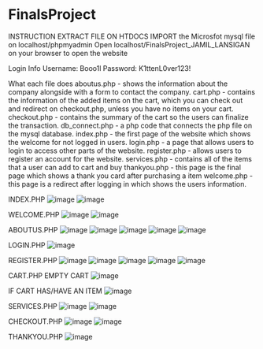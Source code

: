 # FinalsProject
INSTRUCTION
EXTRACT FILE ON HTDOCS
IMPORT the Microsfot mysql file on localhost/phpmyadmin
Open localhost/FinalsProject_JAMIL_LANSIGAN on your browser to open the website

Login Info
Username: Booo1l
Password: K1ttenL0ver123!

What each file does
aboutus.php - shows the information about the company alongside with a form to contact the company.
cart.php - contains the information of the added items on the cart, which you can check out and redirect on checkout.php, unless you have no items on your cart.
checkout.php - contains the summary of the cart so the users can finalize the transaction.
db_connect.php - a php code that connects the php file on the mysql database.
index.php - the first page of the website which shows the welcome for not logged in users.
login.php - a page that allows users to login to access other parts of the website.
register.php - allows users to register an account for the website.
services.php - contains all of the items that a user can add to cart and buy
thankyou.php - this page is the final page which shows a thank you card after purchasing a item
welcome.php - this page is a redirect after logging in which shows the users information.

INDEX.PHP
![image](https://github.com/user-attachments/assets/8c5afb37-57b6-4bff-8ef2-3d50735ced55)
![image](https://github.com/user-attachments/assets/c00fb2fa-986a-458c-b996-b19976abb737)

WELCOME.PHP
![image](https://github.com/user-attachments/assets/e37114cb-43e5-4b8f-ad4d-4898e098e587)
![image](https://github.com/user-attachments/assets/055e2eef-dece-49f9-aa2e-9c9e02a58d9c)

ABOUTUS.PHP
![image](https://github.com/user-attachments/assets/1d7871f4-2f56-43cf-8a38-1c08d7f7c73b)
![image](https://github.com/user-attachments/assets/3b5ec618-453e-43d4-8ddc-ae1488fc181f)
![image](https://github.com/user-attachments/assets/baaa6814-4f8c-44d5-9932-bba87162a518)
![image](https://github.com/user-attachments/assets/48fe8653-9701-4151-b6da-9e242023dff7)
![image](https://github.com/user-attachments/assets/4ad2226e-6194-4fe7-ae37-7013451e3c45)

LOGIN.PHP
![image](https://github.com/user-attachments/assets/5635f97b-c88f-4365-a646-dbcbc59dbebf)

REGISTER.PHP
![image](https://github.com/user-attachments/assets/7638d7f8-0ff8-4713-bdb8-d2f044f2e06d)
![image](https://github.com/user-attachments/assets/8a21d50c-04e0-4405-a4da-d4d7ea528e97)
![image](https://github.com/user-attachments/assets/af157e80-3e6b-4e8d-84b6-7fcc563d4a5d)
![image](https://github.com/user-attachments/assets/9f311c87-9e50-4503-a8c8-0757f17a8822)
![image](https://github.com/user-attachments/assets/042d9a06-6a7b-465a-b11b-84602038938d)

CART.PHP
EMPTY CART
![image](https://github.com/user-attachments/assets/af8719bd-d708-4728-9d35-c3ddd0fc1848)

IF CART HAS/HAVE AN ITEM
![image](https://github.com/user-attachments/assets/fb389477-c0ef-4a61-afda-256555a1ad41)

SERVICES.PHP
![image](https://github.com/user-attachments/assets/6b6af28d-720c-4081-ab66-5c9525205e35)
![image](https://github.com/user-attachments/assets/423458ef-7ff7-4256-8c99-68c04c540d1d)

CHECKOUT.PHP
![image](https://github.com/user-attachments/assets/a77da4e2-5a11-4792-9687-a07091c75a87)
![image](https://github.com/user-attachments/assets/7600d866-d41b-4a01-b216-8dec8eab22e6)

THANKYOU.PHP
![image](https://github.com/user-attachments/assets/b4c00499-1055-4e4d-8565-3d833394fd68)

